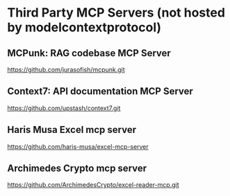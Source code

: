# Third Party MCP Servers (not hosted by modelcontextprotocol)

## MCPunk: RAG codebase MCP Server
https://github.com/jurasofish/mcpunk.git

## Context7: API documentation MCP Server
https://github.com/upstash/context7.git

## Haris Musa Excel mcp server
https://github.com/haris-musa/excel-mcp-server

## Archimedes Crypto mcp server
https://github.com/ArchimedesCrypto/excel-reader-mcp.git
